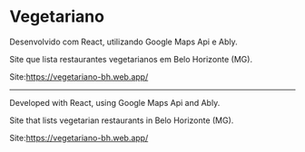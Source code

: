 # Vegetariano

Desenvolvido com React, utilizando Google Maps Api e Ably.

Site que lista restaurantes vegetarianos em Belo Horizonte (MG). 

Site:https://vegetariano-bh.web.app/
________________________________________________________________________________________________________________________________________

Developed with React, using Google Maps Api and Ably.

Site that lists vegetarian restaurants in Belo Horizonte (MG).

Site:https://vegetariano-bh.web.app/
